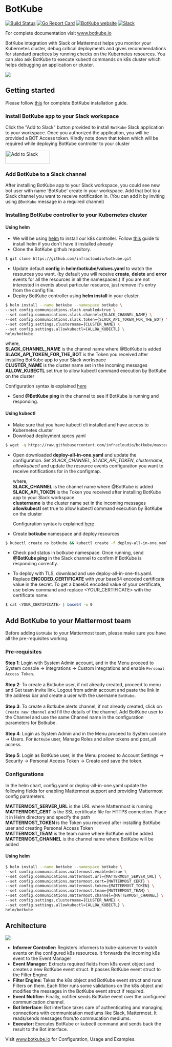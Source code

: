 # BotKube
[![Build Status](https://travis-ci.org/infracloudio/botkube.svg?branch=master)](https://travis-ci.org/infracloudio/botkube) [![Go Report Card](https://goreportcard.com/badge/github.com/infracloudio/botkube)](https://goreportcard.com/report/github.com/infracloudio/botkube) [![BotKube website](https://img.shields.io/badge/docs-botkube.io-blue.svg)](https://botkube.io) [![Slack](https://botkube-slack.herokuapp.com/badge.svg)](http://join.botkube.io/)

For complete documentation visit www.botkube.io

BotKube integration with Slack or Mattermost helps you monitor your Kubernetes cluster, debug critical deployments and gives recommendations for standard practices by running checks on the Kubernetes resources.
You can also ask BotKube to execute kubectl commands on k8s cluster which helps debugging an application or cluster.

![](botkube-title.jpg)

## Getting started
Please follow [this](https://www.botkube.io/installation/) for complete BotKube installation guide.
### Install BotKube app to your Slack workspace
Click the "Add to Slack" button provided to install `BotKube` Slack application to your workspace. Once you authorized the application, you will be provided a BOT Access token. Kindly note down that token which will be required while deploying BotKube controller to your cluster

<a href="https://slack.com/oauth/authorize?scope=commands,bot&client_id=12637824912.515475697794"><img alt="Add to Slack" height="40" width="139" src="https://platform.slack-edge.com/img/add_to_slack.png" srcset="https://platform.slack-edge.com/img/add_to_slack.png 1x, https://platform.slack-edge.com/img/add_to_slack@2x.png 2x" /></a>

### Add BotKube to a Slack channel
After installing BotKube app to your Slack workspace, you could see new bot user with name 'BotKube' create in your workspace. Add that bot to a Slack channel you want to receive notification in. (You can add it by inviting using `@BotKube` message in a required channel)

### Installing BotKube controller to your Kubernetes cluster

#### Using helm

- We will be using [helm](https://helm.sh/) to install our k8s controller. Follow [this](https://docs.helm.sh/using_helm/#installing-helm) guide to install helm if you don't have it installed already
- Clone the BotKube github repository.
```bash
$ git clone https://github.com/infracloudio/botkube.git
```

- Update default **config** in **helm/botkube/values.yaml** to watch the resources you want. (by default you will receive **create**, **delete** and **error** events for all the resources in all the namespaces.)
If you are not interested in events about particular resource, just remove it's entry from the config file.
- Deploy BotKube controller using **helm install** in your cluster.
```bash
$ helm install --name botkube --namespace botkube \
--set config.communications.slack.enabled=true \
--set config.communications.slack.channel={SLACK_CHANNEL_NAME} \
--set config.communications.slack.token={SLACK_API_TOKEN_FOR_THE_BOT} \
--set config.settings.clustername={CLUSTER_NAME} \
--set config.settings.allowkubectl={ALLOW_KUBECTL} \
helm/botkube
```

  where,<br>
  **SLACK_CHANNEL_NAME** is the channel name where @BotKube is added<br>
  **SLACK_API_TOKEN_FOR_THE_BOT** is the Token you received after installing BotKube app to your Slack workspace<br>
  **CLUSTER_NAME** is the cluster name set in the incoming messages<br>
  **ALLOW_KUBECTL** set true to allow kubectl command execution by BotKube on the cluster<br>

  Configuration syntax is explained [here](https://www.botkube.io/configuration) 

- Send **@BotKube ping** in the channel to see if BotKube is running and responding.

#### Using kubectl

- Make sure that you have kubectl cli installed and have access to Kubernetes cluster
- Download deployment specs yaml

```bash
$ wget -q https://raw.githubusercontent.com/infracloudio/botkube/master/deploy-all-in-one.yaml
```

- Open downloaded **deploy-all-in-one.yaml** and update the configuration.
  Set *SLACK_CHANNEL*, *SLACK_API_TOKEN*, *clustername*, *allowkubectl* and update the resource events configuration you want to receive notifications for in the configmap.

  where,<br>
  **SLACK_CHANNEL** is the channel name where @BotKube is added<br>
  **SLACK_API_TOKEN** is the Token you received after installing BotKube app to your Slack workspace<br>
  **clustername** is the cluster name set in the incoming messages<br>
  **allowkubectl** set true to allow kubectl command execution by BotKube on the cluster<br>

  Configuration syntax is explained [here](https://www.botkube.io/configuration) 

- Create **botkube** namespace and deploy resources

```bash
$ kubectl create ns botkube && kubectl create -f deploy-all-in-one.yaml -n botkube
```

- Check pod status in botkube namespace. Once running, send **@BotKube ping** in the Slack channel to confirm if BotKube is responding correctly.

- To deploy with TLS, download and use deploy-all-in-one-tls.yaml. Replace **ENCODED_CERTIFICATE** with your base64 encoded certificate value in the secret. To get a base64 encoded value of your certificate, use below command and replace <YOUR_CERTIFICATE> with the certificate name.

```bash
$ cat <YOUR_CERTIFICATE> | base64 -w 0
```

## Add BotKube to your Mattermost team
Before adding `BotKube` to your Mattermost team, please make sure you have all the pre-requisites working.

### Pre-requisites
**Step 1**: Login with System Admin account, and in the Menu proceed to System console -> Integrations -> Custom Integrations and enable `Personal Access Token`.<br><br>
**Step 2**: To create a Botkube user, if not already created, proceed to menu and Get team invite link. Logout from admin account and paste the link in the address bar and create a user with the username `BotKube`.<br><br>
**Step 3**: To create a Botkube alerts channel, if not already created, click on `Create new channel` and fill the details of the channel. Add BotKube user to the Channel and use the same Channel name in the configuration parameters for Botkube.<br><br>
**Step 4**: Login as System Admin and in the Menu proceed to System console -> Users. For `BotKube` user, Manage Roles and allow tokens and post_all access.<br><br>
**Step 5**: Login as BotKube user, in the Menu proceed to Account Settings -> Security -> Personal Access Token -> Create and save the token.

### Configurations
In the helm chart, config.yaml or deploy-all-in-one.yaml update the following fields for enabling Mattermost support and providing Mattermost config parameters.

**MATTERMOST_SERVER_URL** is the URL where Mattermost is running<br>
**MATTERMOST_CERT** is the SSL certificate file for HTTPS connection. Place it in Helm directory and specify the path<br>
**MATTERMOST_TOKEN** is the Token you received after installing BotKube user and creating Personal Access Token<br>
**MATTERMOST_TEAM** is the team name where BotKube will be added<br>
**MATTERMOST_CHANNEL** is the channel name where BotKube will be added<br>

#### Using helm

```bash
$ helm install --name botkube --namespace botkube \
--set config.communications.mattermost.enabled=true \
--set config.communications.mattermost.url={MATTERMOST_SERVER_URL} \
--set config.communications.mattermost.cert={MATTERMOST_CERT} \
--set config.communications.mattermost.token={MATTERMOST_TOKEN} \
--set config.communications.mattermost.team={MATTERMOST_TEAM} \
--set config.communications.mattermost.channel={MATTERMOST_CHANNEL} \
--set config.settings.clustername={CLUSTER_NAME} \
--set config.settings.allowkubectl={ALLOW_KUBECTL} \
helm/botkube
```

## Architecture
![](/botkube_arch.jpg)
- **Informer Controller:** Registers informers to kube-apiserver to watch events on the configured k8s resources. It forwards the incoming k8s event to the Event Manager
- **Event Manager:** Extracts required fields from k8s event object and creates a new BotKube event struct. It passes BotKube event struct to the Filter Engine
- **Filter Engine:** Takes the k8s object and BotKube event struct and runs Filters on them. Each filter runs some validations on the k8s object and modifies the messages in the BotKube event struct if required.
- **Event Notifier:** Finally, notifier sends BotKube event over the configured communication channel.
- **Bot Interface:** Bot interface takes care of authenticating and managing connections with communication mediums like Slack, Mattermost. It reads/sends messages from/to commucation mediums. 
- **Executor:** Executes BotKube or kubectl command and sends back the result to the Bot interface.

Visit www.botkube.io for Configuration, Usage and Examples.

